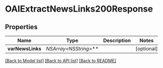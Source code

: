 # OAIExtractNewsLinks200Response

## Properties
Name | Type | Description | Notes
------------ | ------------- | ------------- | -------------
**varNewsLinks** | **NSArray&lt;NSString*&gt;*** |  | [optional] 

[[Back to Model list]](../README.md#documentation-for-models) [[Back to API list]](../README.md#documentation-for-api-endpoints) [[Back to README]](../README.md)


